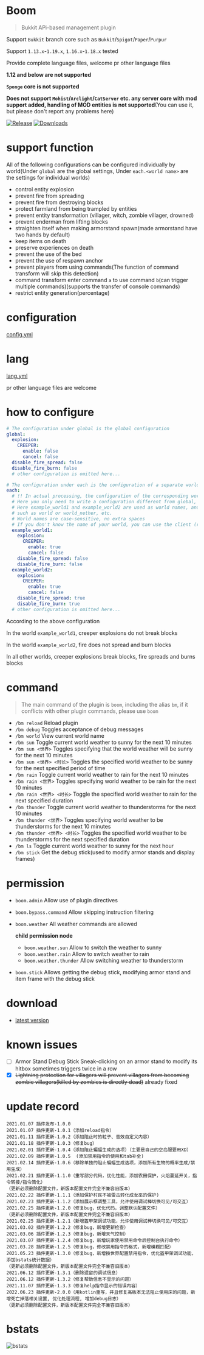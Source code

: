 # Boom

> Bukkit APi-based management plugin

Support `Bukkit` branch core such as `Bukkit`/`Spigot`/`Paper`/`Purpur`

Support `1.13.x`-`1.19.x`, `1.16.x`-`1.18.x` tested

Provide complete language files, welcome pr other language files

**1.12 and below are not supported**

**`Sponge` core is not supported**

**Does not support `Mohist`/`Arclight`/`CatServer` etc. any server core with mod support added, handling of MOD entities is not supported**(You can use it, but please don't report any problems here)

[![Release](https://img.shields.io/github/v/release/4o4E/Boom?label=Release)](https://github.com/4o4E/Boom/releases/latest)
[![Downloads](https://img.shields.io/github/downloads/4o4E/Boom/total?label=Download)](https://github.com/4o4E/Boom/releases)

# support function

All of the following configurations can be configured individually by world(Under `global` are the global settings, Under `each.<world name>` are the settings for individual worlds)

- control entity explosion
- prevent fire from spreading
- prevent fire from destroying blocks
- protect farmland from being trampled by entities
- prevent entity transformation (villager, witch, zombie villager, drowned)
- prevent enderman from lifting blocks
- straighten itself when making armorstand spawn(made armorstand have two hands by default)
- keep items on death
- preserve experiences on death
- prevent the use of the bed
- prevent the use of respawn anchor
- prevent players from using commands(The function of command transform will skip this detection)
- command transform enter command `a` to use command `b`(can trigger multiple commands)(supports the transfer of console commands)
- restrict entity generation(percentage)

# configuration

[config.yml](src/main/resources/config.yml)

# lang

[lang.yml](src/main/resources/lang.yml)

pr other language files are welcome

# how to configure

```yaml
# The configuration under global is the global configuration
global:
  explosion:
    CREEPER:
      enable: false
      cancel: false
  disable_fire_spread: false
  disable_fire_burn: false
  # other configuration is omitted here...

# The configuration under each is the configuration of a separate world
each:
  # !! In actual processing, the configuration of the corresponding world will be found first, if not found, the configuration in global will be used !!
  # Here you only need to write a configuration different from global, the same can be omitted
  # Here example_world1 and example_world2 are used as world names, and they are changed to the names of their own worlds in actual use.
  # such as world or world_nether, etc.
  # World names are case-sensitive, no extra spaces
  # If you don't know the name of your world, you can use the client (requires permission) to execute bm world to view the name of the world you are currently in.
  example_world1:
    explosion:
      CREEPER:
        enable: true
        cancel: false
    disable_fire_spread: false
    disable_fire_burn: false
  example_world2:
    explosion:
      CREEPER:
        enable: true
        cancel: false
    disable_fire_spread: true
    disable_fire_burn: true
  # other configuration is omitted here...

```

According to the above configuration

In the world `example_world1`, creeper explosions do not break blocks

In the world `example_world2`, fire does not spread and burn blocks

In all other worlds, creeper explosions break blocks, fire spreads and burns blocks

# command

> The main command of the plugin is `boom`, including the alias `bm`, if it conflicts with other plugin commands, please use `boom`

- `/bm reload` Reload plugin
- `/bm debug` Toggles acceptance of debug messages
- `/bm world` View current world name
- `/bm sun` Toggle current world weather to sunny for the next 10 minutes
- `/bm sun <世界>` Toggles specifying that the world weather will be sunny for the next 10 minutes
- `/bm sun <世界> <时长>` Toggles the specified world weather to be sunny for the next specified period of time
- `/bm rain` Toggle current world weather to rain for the next 10 minutes
- `/bm rain <世界>` Toggles specifying world weather to be rain for the next 10 minutes
- `/bm rain <世界> <时长>` Toggle the specified world weather to rain for the next specified duration
- `/bm thunder` Toggle current world weather to thunderstorms for the next 10 minutes
- `/bm thunder <世界>` Toggles specifying world weather to be thunderstorms for the next 10 minutes
- `/bm thunder <世界> <时长>` Toggles the specified world weather to be thunderstorms for the next specified duration
- `/bm ls` Toggle current world weather to sunny for the next hour
- `/bm stick` Get the debug stick(used to modify armor stands and display frames)

# permission

- `boom.admin` Allow use of plugin directives
- `boom.bypass.command` Allow skipping instruction filtering
- `boom.weather` All weather commands are allowed

  **child permission node**
  - `boom.weather.sun` Allow to switch the weather to sunny
  - `boom.weather.rain` Allow to switch weather to rain
  - `boom.weather.thunder` Allow switching weather to thunderstorm

- `boom.stick` Allows getting the debug stick, modifying armor stand and item frame with the debug stick

# download

- [latest version](https://github.com/4o4E/Boom/releases/latest)

# known issues

- [ ] Armor Stand Debug Stick Sneak-clicking on an armor stand to modify its hitbox sometimes triggers twice in a row
- [x] ~~Lightning protection for villagers will prevent villagers from becoming zombie villagers(killed by zombies is directly dead)~~ already fixed

# update record

```
2021.01.07 插件发布-1.0.0
2021.01.07 插件更新-1.0.1（添加reload指令）
2021.01.11 插件更新-1.0.2（添加阻止时的粒子、音效自定义内容）
2021.01.18 插件更新-1.0.3（修复bug）
2021.02.01 插件更新-1.0.4（添加阻止蝙蝠生成的选项）（主要是自己的空岛服要用XD）
2021.02.09 插件更新-1.0.5  (添加禁用指令的使用和tab补全)
2021.02.14 插件更新-1.0.6（移除单独的阻止蝙蝠生成选项，添加所有生物的概率生成/禁用生成）
2021.02.21 插件更新-1.1.0（重写部分代码，优化性能，添加农田保护，火焰蔓延开关，指令转接/指令简化）
（更新必须删除配置文件，新版本配置文件完全不兼容旧版本）
2021.02.22 插件更新-1.1.1（添加保护村民不被雷击转化成女巫的保护)
2021.02.23 插件更新-1.1.2（添加展示框调整工具，允许使用调试棒切换可见/可交互）
2021.02.25 插件更新-1.2.0（修复bug，优化代码，调整默认配置文件）
（更新必须删除配置文件，新版本配置文件完全不兼容旧版本）
2021.02.25 插件更新-1.2.1（新增盔甲架调试功能，允许使用调试棒切换可见/可交互）
2021.03.02 插件更新-1.2.2（修复bug，新增更新检查）
2021.03.06 插件更新-1.2.3（修复bug，新增天气控制）
2021.03.07 插件更新-1.2.4（修复bug，新增玩家使用禁用命令后控制台执行命令）
2021.03.28 插件更新-1.2.5（修复bug，修改禁用指令的格式，新增模糊匹配）
2021.05.23 插件更新-1.3.0（修复bug，新增按世界配置禁用指令，优化盔甲架调试功能，添加bstats统计数据）
（更新必须删除配置文件，新版本配置文件完全不兼容旧版本）
2021.06.12 插件更新-1.3.1（删除遗留的调试信息）
2021.06.12 插件更新-1.3.2（修复帮助信息不显示的问题）
2021.11.07 插件更新-1.3.3（修复help指令显示的错误内容）
2022.06.23 插件更新-2.0.0（用kotlin重写，并且修复高版本无法阻止使用床的问题，新增死亡掉落相关设置, 优化处理流程, 增加debug日志）
（更新必须删除配置文件，新版本配置文件完全不兼容旧版本）
```

# bstats

![bstats](https://bstats.org/signatures/bukkit/Boom.svg)